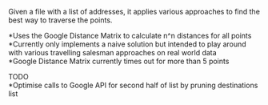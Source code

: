 Given a file with a list of addresses, it applies various approaches to find the best way to traverse the points.  

*Uses the Google Distance Matrix to calculate n^n distances for all points  
*Currently only implements a naive solution but intended to play around with various travelling salesman approaches on real world data  
*Google Distance Matrix currently times out for more than 5 points  

TODO  
*Optimise calls to Google API for second half of list by pruning destinations list
